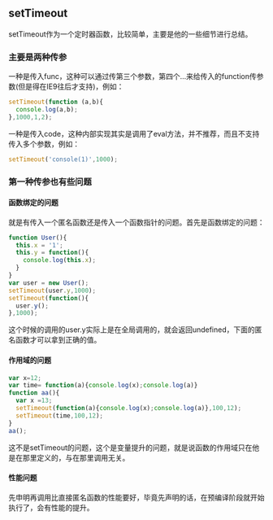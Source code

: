 ## setTimeout
setTimeout作为一个定时器函数，比较简单，主要是他的一些细节进行总结。

### 主要是两种传参
一种是传入func，这种可以通过传第三个参数，第四个...来给传入的function传参数(但是得在IE9往后才支持)，例如：

```javascript
setTimeout(function (a,b){
  console.log(a,b);
},1000,1,2);
```

一种是传入code，这种内部实现其实是调用了eval方法，并不推荐，而且不支持传入多个参数，例如：

```javascript
setTimeout('console(1)',1000);
```

### 第一种传参也有些问题
#### 函数绑定的问题
就是有传入一个匿名函数还是传入一个函数指针的问题。首先是函数绑定的问题：

```javascript
function User(){
  this.x = '1';
  this.y = function(){
    console.log(this.x);
  }
}
var user = new User();
setTimeout(user.y,1000);
setTimeout(function(){
  user.y();
},1000);
```

这个时候的调用的user.y实际上是在全局调用的，就会返回undefined，下面的匿名函数才可以拿到正确的值。

#### 作用域的问题
```javascript
var x=12;
var time= function(a){console.log(x);console.log(a)}
function aa(){
  var x =13;
  setTimeout(function(a){console.log(x);console.log(a)},100,12);
  setTimeout(time,100,12);
}
aa();
```

这不是setTimeout的问题，这个是变量提升的问题，就是说函数的作用域只在他是在那里定义的，与在那里调用无关。

#### 性能问题
先申明再调用比直接匿名函数的性能要好，毕竟先声明的话，在预编译阶段就开始执行了，会有性能的提升。
